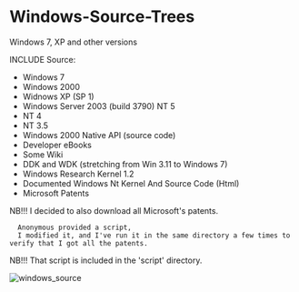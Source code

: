 # Windows-Source-Trees
Windows 7, XP and other versions

INCLUDE Source:

- Windows 7
- Windows 2000
- Widnows XP (SP 1)
- Windows Server 2003 (build 3790) NT 5
- NT 4
- NT 3.5
- Windows 2000 Native API (source code)
- Developer eBooks
- Some Wiki
- DDK and WDK (stretching from Win 3.11 to Windows 7)
- Windows Research Kernel 1.2
- Documented Windows Nt Kernel And Source Code (Html)
- Microsoft Patents

NB!!! I decided to also download all Microsoft's patents.

      Anonymous provided a script, 
      I modified it, and I've run it in the same directory a few times to verify that I got all the patents. 
      
NB!!! That script is included in the 'script' directory.

![windows_source](https://github.com/user-attachments/assets/227d5159-18de-4c29-898f-1f7005e305c5)
